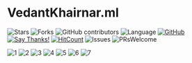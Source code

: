 # VedantKhairnar.ml

![Stars](https://img.shields.io/github/stars/VedantKhairnar/VedantKhairnar.github.io.svg?style=social)
![Forks](https://img.shields.io/github/forks/VedantKhairnar/VedantKhairnar.github.io.svg?style=social)
![GitHub contributors](https://img.shields.io/github/contributors/VedantKhairnar/VedantKhairnar.github.io.svg)
![Language](https://img.shields.io/github/languages/top/VedantKhairnar/VedantKhairnar.github.io.svg)
[![GitHub](https://img.shields.io/github/license/VedantKhairnar/VedantKhairnar.github.io.svg)](https://choosealicense.com/licenses/mit)
[![Say Thanks!](https://img.shields.io/badge/Say-Thanks!-yellow.svg)](https://vedantkhairnar.ml)
[![HitCount](http://hits.dwyl.io/VedantKhairnar/VedantKhairnar.github.io.svg)](http://hits.dwyl.io/VedantKhairnar/VedantKhairnar.github.io)
![Issues](https://img.shields.io/github/issues/VedantKhairnar/VedantKhairnar.github.io)
![PRsWelcome](https://img.shields.io/badge/PRs-welcome-informational)

![1](https://github.com/VedantKhairnar/VedantKhairnar.github.io/blob/master/images/readme/1.gif)
![2](https://github.com/VedantKhairnar/VedantKhairnar.github.io/blob/master/images/readme/2.png)
![3](https://github.com/VedantKhairnar/VedantKhairnar.github.io/blob/master/images/readme/3.png)
![4](https://github.com/VedantKhairnar/VedantKhairnar.github.io/blob/master/images/readme/4.png)
![5](https://github.com/VedantKhairnar/VedantKhairnar.github.io/blob/master/images/readme/5.png)
![6](https://github.com/VedantKhairnar/VedantKhairnar.github.io/blob/master/images/readme/6.png)
![7](https://github.com/VedantKhairnar/VedantKhairnar.github.io/blob/master/images/readme/7.png)
